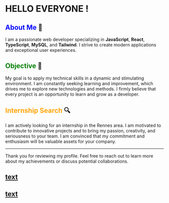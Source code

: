 # HELLO EVERYONE !

## <span style="color: blue;">**About Me**</span> 🌟

I am a passionate web developer specializing in **JavaScript**, **React**, **TypeScript**, **MySQL**, and **Tailwind**. I strive to create modern applications and exceptional user experiences.

## <span style="color: green;">**Objective**</span> 🎯

My goal is to apply my technical skills in a dynamic and stimulating environment. I am constantly seeking learning and improvement, which drives me to explore new technologies and methods. I firmly believe that every project is an opportunity to learn and grow as a developer.

## <span style="color: orange;">**Internship Search**</span> 🔍

I am actively looking for an internship in the Rennes area. I am motivated to contribute to innovative projects and to bring my passion, creativity, and seriousness to your team. I am convinced that my commitment and enthusiasm will be valuable assets for your company.

---

Thank you for reviewing my profile. Feel free to reach out to learn more about my achievements or discuss potential collaborations.
## <span style="color: blue;">**[text](https://www.linkedin.com/in/mathieu-foucault-fullstack-web-dev/)**</span>
## <span style="color: red;">**[text](https://www.linkedin.com/in/mathieu-foucault-fullstack-web-dev/)**</span>